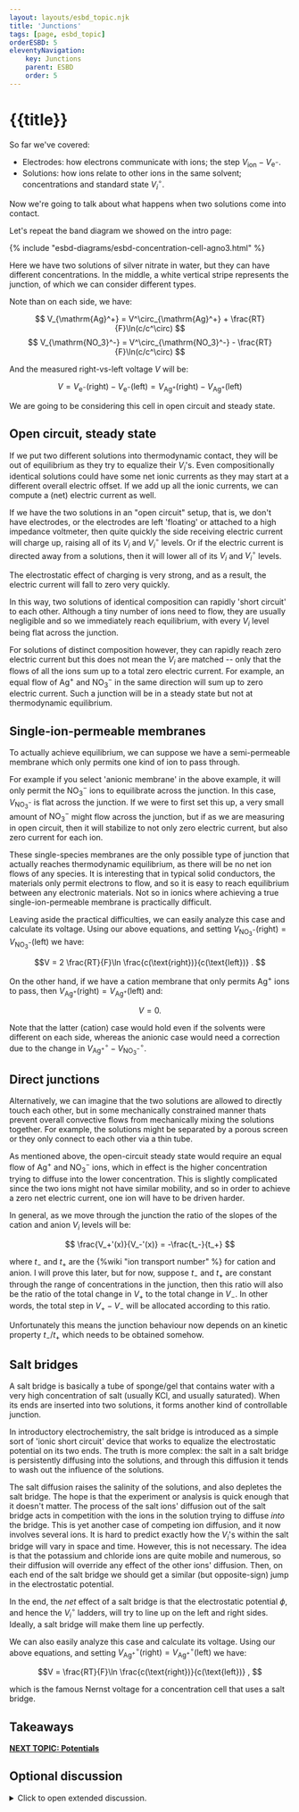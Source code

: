 ```yaml
---
layout: layouts/esbd_topic.njk
title: 'Junctions'
tags: [page, esbd_topic]
orderESBD: 5
eleventyNavigation:
    key: Junctions
    parent: ESBD
    order: 5
---
```


# {{title}}

So far we've covered:

* Electrodes: how electrons communicate with ions; the step $V_{\text{ion}} - V_{\mathrm{e}^-}$.
* Solutions: how ions relate to other ions in the same solvent; concentrations and standard state $V^\circ_i$.

Now we're going to talk about what happens when two solutions come into contact.

Let's repeat the band diagram we showed on the intro page:

{% include "esbd-diagrams/esbd-concentration-cell-agno3.html" %}

Here we have two solutions of silver nitrate in water, but they can have different concentrations. In the middle, a white vertical stripe represents the junction, of which we can consider different types. 

Note than on each side, we have:

$$ V_{\mathrm{Ag}^+} = V^\circ_{\mathrm{Ag}^+} +  \frac{RT}{F}\ln(c/c^\circ) $$
$$ V_{\mathrm{NO_3}^-} = V^\circ_{\mathrm{NO_3}^-} - \frac{RT}{F}\ln(c/c^\circ) $$

And the measured right-vs-left voltage $V$ will be:

$$V = V_{\mathrm{e}^-}(\text{right}) - V_{\mathrm{e}^-}(\text{left}) = V_{\mathrm{Ag}^+}(\text{right}) - V_{\mathrm{Ag}^+}(\text{left}) $$

We are going to be considering this cell in open circuit and steady state.

## Open circuit, steady state

If we put two different solutions into thermodynamic contact, they will be out of equilibrium as they try to equalize their $V_i$'s. Even compositionally identical solutions could have some net ionic currents as they may start at a different overall electric offset. If we add up all the ionic currents, we can compute a (net) electric current as well.

If we have the two solutions in an "open circuit" setup, that is, we don't have electrodes, or the electrodes are left 'floating' or attached to a high impedance voltmeter, then quite quickly the side receiving electric current will charge up, raising all of its $V_i$ and $V^\circ_i$ levels. Or if the electric current is directed away from a solutions, then it will lower all of its $V_i$ and $V^\circ_i$ levels.

The electrostatic effect of charging is very strong, and as a result, the electric current will fall to zero very quickly.

In this way, two solutions of identical composition can rapidly 'short circuit' to each other. Although a tiny number of ions need to flow, they are usually negligible and so we immediately reach equilibrium, with every $V_i$ level being flat across the junction.

For solutions of distinct composition however, they can rapidly reach zero electric current but this does not mean the $V_i$ are matched -- only that the flows of all the ions sum up to a total zero electric current. For example, an equal flow of $\mathrm{Ag}^+$ and $\mathrm{NO_3}^-$ in the same direction will sum up to zero electric current. Such a junction will be in a steady state but not at thermodynamic equilibrium.

## Single-ion-permeable membranes

To actually achieve equilibrium, we can suppose we have a semi-permeable membrane which only permits one kind of ion to pass through.

For example if you select 'anionic membrane' in the above example, it will only permit the $\mathrm{NO_3}^-$ ions to equilibrate across the junction.  In this case, $V_{\mathrm{NO_3}^-}$ is flat across the junction. If we were to first set this up, a very small amount of $\mathrm{NO_3}^-$ might flow across the junction, but if as we are measuring in open circuit, then it will stabilize to not only zero electric current, but also zero current for each ion.

These single-species membranes are the only possible type of junction that actually reaches thermodynamic equilibrium, as there will be no net ion flows of any species. It is interesting that in typical solid conductors, the materials only permit electrons to flow, and so it is easy to reach equilibrium between any electronic materials. Not so in ionics where achieving a true single-ion-permeable membrane is practically difficult.

Leaving aside the practical difficulties, we can easily analyze this case and calculate its voltage. Using our above equations, and setting $V_{\mathrm{NO_3}^-}(\text{right}) = V_{\mathrm{NO_3}^-}(\text{left})$ we have:

$$V = 2 \frac{RT}{F}\ln \frac{c(\text{right})}{c(\text{left})} . $$

On the other hand, if we have a cation membrane that only permits $\mathrm{Ag}^+$ ions to pass, then $V_{\mathrm{Ag}^+}(\text{right}) = V_{\mathrm{Ag}^+}(\text{left})$ and:

$$ V = 0 . $$

Note that the latter (cation) case would hold even if the solvents were different on each side, whereas the anionic case would need a correction due to the change in $V^\circ_{\mathrm{Ag}^+} - V^\circ_{\mathrm{NO_3}^-}$.

## Direct junctions

Alternatively, we can imagine that the two solutions are allowed to directly touch each other, but in some mechanically constrained manner thats prevent overall convective flows from mechanically mixing the solutions together. For example, the solutions might be separated by a porous screen or they only connect to each other via a thin tube.

As mentioned above, the open-circuit steady state would require an equal flow of $\mathrm{Ag}^+$ and $\mathrm{NO_3}^-$ ions, which in effect is the higher concentration trying to diffuse into the lower concentration. This is slightly complicated since the two ions might not have similar mobility, and so in order to achieve a zero net electric current, one ion will have to be driven harder.

In general, as we move through the junction the ratio of the slopes of the cation and anion $V_i$ levels will be:

$$ \frac{V_+'(x)}{V_-'(x)} = -\frac{t_-}{t_+} $$

where $t_-$ and $t_+$ are the {%wiki "ion transport number" %} for cation and anion. I will prove this later, but for now, suppose $t_-$ and $t_+$ are constant through the range of concentrations in the junction, then this ratio will also be the ratio of the total change in $V_+$ to the total change in $V_-$. In other words, the total step in $V_+ - V_-$ will be allocated according to this ratio.

Unfortunately this means the junction behaviour now depends on an kinetic property $t_- / t_+$ which needs to be obtained somehow.

## Salt bridges

A salt bridge is basically a tube of sponge/gel that contains water with a very high concentration of salt (usually $\mathrm{KCl}$, and usually saturated). When its ends are inserted into two solutions, it forms another kind of controllable junction.

In introductory electrochemistry, the salt bridge is introduced as a simple sort of 'ionic short circuit' device that works to equalize the electrostatic potential on its two ends. The truth is more complex: the salt in a salt bridge is persistently diffusing into the solutions, and through this diffusion it tends to wash out the influence of the solutions.

The salt diffusion raises the salinity of the solutions, and also depletes the salt bridge. The hope is that the experiment or analysis  is quick enough that it doesn't matter. The process of the salt ions' diffusion out of the salt bridge acts in competition with the ions in the solution trying to diffuse _into_ the bridge. This is yet another case of competing ion diffusion, and it now involves several ions. It is hard to predict exactly how the $V_i$'s within the salt bridge will vary in space and time. However, this is not necessary. The idea is that the potassium and chloride ions are quite mobile and numerous, so their diffusion will override any effect of the other ions' diffusion. Then, on each end of the salt bridge we should get a similar (but opposite-sign) jump in the electrostatic potential.

In the end, the _net_ effect of a salt bridge is that the electrostatic potential $\phi$, and hence the $V^\circ_i$ ladders, will try to line up on the left and right sides. Ideally, a salt bridge will make them line up perfectly.

We can also easily analyze this case and calculate its voltage. Using our above equations, and setting $V^\circ_{\mathrm{Ag}^+}(\text{right}) = V^\circ_{\mathrm{Ag}^+}(\text{left})$ we have:

$$V = \frac{RT}{F}\ln \frac{c(\text{right})}{c(\text{left})} , $$

which is the famous Nernst voltage for a concentration cell that uses a salt bridge.

## Takeaways


[**NEXT TOPIC: Potentials**](../potentials/)

## Optional discussion

<details>
<summary>
Click to open extended discussion.
</summary>
{# Likely to be moved to nonequilibrium topic? #}

Suppose that we have a cation and anion (having arbitrary charges $z_+$ and $z_-$) with their respective species voltages $V_+$ and $V_-$, both varying along the $x$ space coordinate. We can expect a general continuum linear response relating the electrical current densities ($J_\pm$) of each ion to the gradients (driving forces, $-\partial_x V_\pm$) of the voltages:

$$
\begin{pmatrix}J_+ \\ J_-\end{pmatrix} = \begin{pmatrix}\sigma_{++} & \sigma_{+-} \\ \sigma_{+-} & \sigma_{--}\end{pmatrix} \begin{pmatrix}-\partial_x V_+ \\ -\partial_x V_-\end{pmatrix}
$$

where the $\sigma_{ij}$ form a conductivity matrix (in the usual units of electrical conductivity). Note that the above is a form of the Onsager transport equations, as the $V_\pm$ are scaled electrochemical potentials and the $J_\pm$ are scaled particle fluxes. Onsager reciprocity requires $\sigma_{-+} = \sigma_{+-}$ in the absence of external magnetic fields.

Here we would expect a diagonal conductivity matrix ($\sigma_{+-} = 0$) only in the infinitely dilute limit, with each diagonal conductivity $\sigma_{\pm\pm}$ given by that ion's mobility and concentration. Going beyond the dilute limit, we expect the ions to interact (e.g., drag on each other), creating off-diagonal contributions $\sigma_{+-}$ (electrophoretic effects) as well as modifying the diagonal terms. Furthermore, some fraction of ions might not participate in conduction due to ion pairing. The cross terms are also important for describing coupled transport in other systems, such as intercalated lithium ions versus electrons inside graphite.

Anyway, let's consider two limiting cases for this electrolyte system:

### Case 1: Bulk transport driven by field

Suppose we have a homogeneous bulk solution and we apply a net electric field $E \hat x$. In this case, the $V_i$ gradients are equal for all ions and determined by the field: $\partial_x V_+ = \partial_x V_- = -E $. The resulting partial currents are:

$$ J_+ = (\sigma_{++} + \sigma_{+-}) E , $$
$$ J_- = (\sigma_{+-} + \sigma_{--}) E . $$

The total current is $J_{total} = J_+ + J_-$. Of interest are the ion transference numbers, defined as the fraction of the total current carried by each ion: $t_+ = J_+ / J_{total}$, and $t_- = J_- / J_{total}$. In particular, their ratio is:

$$ \frac{t_+}{t_-} = \frac{J_+}{J_-} = \frac{\sigma_{++} + \sigma_{+-}}{\sigma_{+-} + \sigma_{--}} . $$

### Case 2: Diffusion in open circuit (Liquid Junction)

Now, consider the diffusion case under the condition that the net electric current is zero: $J_+ + J_- = 0$. This implies $J_+ = -J_-$. Let $J = J_+$ be the constant ionic current carried by the cation across the junction. The system relating fluxes to potential gradients can be solved by inverting the conductivity matrix:

$$ \begin{pmatrix}-\partial_x V_+ \\ -\partial_x V_-\end{pmatrix} = \sigma^{-1} \begin{pmatrix}J_+ \\ J_-\end{pmatrix} = \frac{1}{\operatorname{det}(\sigma)} \begin{pmatrix}\sigma_{--} & -\sigma_{+-} \\ -\sigma_{-+} & \sigma_{++}\end{pmatrix} \begin{pmatrix}J \\ -J\end{pmatrix} $$

where $\operatorname{det}(\sigma) = \sigma_{++}\sigma_{--} - \sigma_{+-}\sigma_{-+} = \sigma_{++}\sigma_{--} - {\sigma_{+-}}^2 $.

Solving for the individual gradients gives:

$$ - \partial_x V_+ = \frac{\sigma_{--} + \sigma_{+-}}{\operatorname{det}(\sigma)} J $$

$$ - \partial_x V_- = \frac{-\sigma_{-+} - \sigma_{++}}{\operatorname{det}(\sigma)} J = \frac{- (\sigma_{+-} + \sigma_{++})}{\operatorname{det}(\sigma)} J $$

And, taking the ratio of these gradients:

$$ \frac{-\partial_x V_+}{-\partial_x V_-} = \frac{\partial_x V_+}{\partial_x V_-} = \frac{\sigma_{--} + \sigma_{+-}}{-(\sigma_{+-} + \sigma_{++})} $$

Therefore:

$$ \frac{\partial_x V_+}{\partial_x V_-} = - \frac{\sigma_{--} + \sigma_{+-}}{\sigma_{++} + \sigma_{+-}} = -\frac{t_-}{t_+}. $$

This shows that the ratio of the potential gradients across the junction under zero net current conditions is determined by the negative ratio of the transport numbers (which were defined based on the driven case). Integrating this relationship implies that the ratio of the total potential steps across the junction, $\Delta V_+ / \Delta V_-$, also equals $-t_- / t_+$.

### Case 3: single-ion transport

Another case of interest is that of lithium-ion battery electrolyte, where the cationic current $J_+ = J$ is forced by the battery discharge rate, whereas the spectator counter-ion has $J_- = 0$. In general this would also be the case during electroplating. What is of interest here is the total voltage drop in $V_+$.

At any point, the local voltage drop (gradient) in the cation is:

$$ - \partial_x V_+ = \frac{\sigma_{--}}{\operatorname{det}(\sigma)} J ,$$

and integrating this would give the overall voltage drop due to the cation travel through the electrolyte.

However, the counter-ion voltage drop matters too: if $V_+ - V_-$ grow too far apart (on the scale of $RT/F$) at one end or the other, then this means the concentrations of the ions will drop, and so the overall conductivity will drop too. This depleted region will thus contribute a large voltage drop. (see also https://lithiuminventory.com/fundamentals/introduction-li-ion/transference/ )

So, let's calculate the difference $\partial_x V_+ - \partial_x V_-$:

$$ \partial_x V_+ - \partial_x V_- = -\frac{\sigma_{--} + \sigma_{+-}}{\operatorname{det}(\sigma)} J .$$

In both of these drops, we ideally want to have $\sigma_{++}$ as large as possible, which will dominate the determinant and simply make both voltage drops small. Failing that, we want $t_-$ to be close to 0 ($\sigma_{--} + \sigma_{+-} \approx 0$) which indicates that the anions are immobilized, so then at least we can avoid the starvation effect.

</details>
